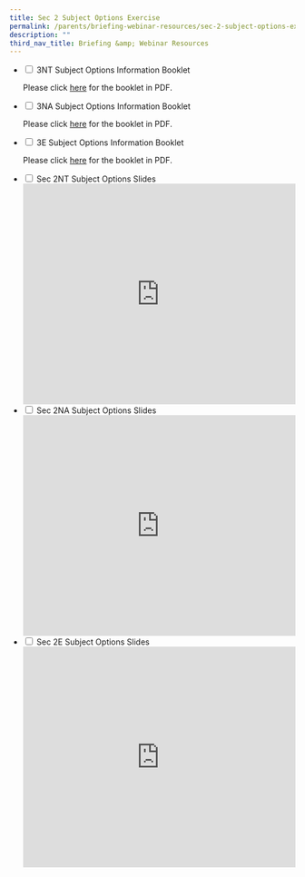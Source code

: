 ```yaml
---
title: Sec 2 Subject Options Exercise
permalink: /parents/briefing-webinar-resources/sec-2-subject-options-exercise/
description: ""
third_nav_title: Briefing &amp; Webinar Resources
---
```






<ul class="jekyllcodex_accordion">
  <li>
    <input type="checkbox" id="accordion1">
    <label for="accordion1">3NT Subject Options Information Booklet</label>
    <div>
			<p>Please click <a href="/files/3NT%20Streaming%20Booklet%202023.pdf"> here</a> for the booklet in PDF.</p>
    </div>
	</li>
	 <li>
    <input type="checkbox" id="accordion2">
    <label for="accordion2">3NA Subject Options Information Booklet</label>
    <div>
      <p>Please click <a href="files/3NA%20Streaming%20Booklet%202023.pdf"> here</a> for the booklet in PDF.</p>
    </div>
	</li>
	 <li>
    <input type="checkbox" id="accordion3">
    <label for="accordion3">3E Subject Options Information Booklet</label>
    <div>
      <p>Please click <a href="3Exp%20Streaming%20Booklet%202023.pdf"> here</a> for the booklet in PDF.</p>
    </div>
	</li>
		<li>
    <input type="checkbox" id="accordion5">
    <label for="accordion5">Sec 2NT Subject Options Slides</label>
    <div>
<iframe allowfullscreen="true" height="389" width="480" frameborder="0" src="https://docs.google.com/presentation/d/e/2PACX-1vQcSrTXoiusfQFjAzVxtMFDA2iVnO5vTzHoq2J1LCBtvWGt_AxaYOF5y4QkCZwyMw/embed?start=false&amp;loop=false&amp;delayms=3000"></iframe>
    </div>
	</li>
	<li>
    <input type="checkbox" id="accordion6">
    <label for="accordion6">Sec 2NA Subject Options Slides</label>
    <div>
<iframe allowfullscreen="true" height="389" width="480" frameborder="0" src="https://docs.google.com/presentation/d/e/2PACX-1vQaYL_xUmC0t8TLiRDcJOz9o7KE058QIKS83mfxZdbBvxclOxES1gYXKZj-p8B-1Q/embed?start=false&amp;loop=false&amp;delayms=3000"></iframe>
    </div>
	</li>
		<li>
    <input type="checkbox" id="accordion7">
    <label for="accordion7">Sec 2E Subject Options Slides</label>
    <div>
<iframe allowfullscreen="true" height="389" width="480" frameborder="0" src="https://docs.google.com/presentation/d/e/2PACX-1vS6fsxHKX2OpPUJ4OUZ3toIqHnmwdYHqskw_Cn2XF426BNmQ__G9o0c7J9tkWD34A/embed?start=false&amp;loop=false&amp;delayms=3000"></iframe>
    </div>
	</li>
	</ul>
